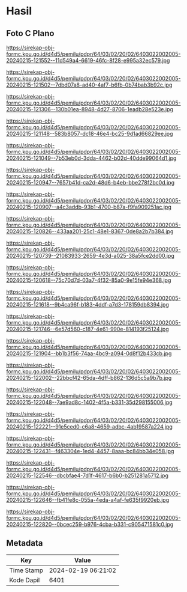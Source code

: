 # Hasil

## Foto C Plano

https://sirekap-obj-formc.kpu.go.id/d4d5/pemilu/pdpr/64/03/02/20/02/6403022002005-20240215-121552--11d549a4-6619-46fc-8f28-e995a32ec579.jpg

https://sirekap-obj-formc.kpu.go.id/d4d5/pemilu/pdpr/64/03/02/20/02/6403022002005-20240215-121502--7dbd07a8-ad40-4af7-b6fb-0b74bab3b92c.jpg

https://sirekap-obj-formc.kpu.go.id/d4d5/pemilu/pdpr/64/03/02/20/02/6403022002005-20240215-121306--130b01ea-8948-4d27-8706-1eadb28e523e.jpg

https://sirekap-obj-formc.kpu.go.id/d4d5/pemilu/pdpr/64/03/02/20/02/6403022002005-20240215-121148--583b8057-dc18-46e4-bc25-9d1ad66829ee.jpg

https://sirekap-obj-formc.kpu.go.id/d4d5/pemilu/pdpr/64/03/02/20/02/6403022002005-20240215-121049--7b53eb0d-3dda-4462-b02d-40dde99064d1.jpg

https://sirekap-obj-formc.kpu.go.id/d4d5/pemilu/pdpr/64/03/02/20/02/6403022002005-20240215-120947--7657b41d-ca2d-48d6-b4eb-bbe278f2bc0d.jpg

https://sirekap-obj-formc.kpu.go.id/d4d5/pemilu/pdpr/64/03/02/20/02/6403022002005-20240215-120907--a4c3addb-93b1-4700-b87a-f9fa909251ac.jpg

https://sirekap-obj-formc.kpu.go.id/d4d5/pemilu/pdpr/64/03/02/20/02/6403022002005-20240215-120826--433aa201-25c1-48e1-8367-0de8a2b7b384.jpg

https://sirekap-obj-formc.kpu.go.id/d4d5/pemilu/pdpr/64/03/02/20/02/6403022002005-20240215-120739--21083933-2659-4e3d-a025-38a5fce2dd00.jpg

https://sirekap-obj-formc.kpu.go.id/d4d5/pemilu/pdpr/64/03/02/20/02/6403022002005-20240215-120618--75c70d7d-03a7-4f32-85a0-9e15fe94e368.jpg

https://sirekap-obj-formc.kpu.go.id/d4d5/pemilu/pdpr/64/03/02/20/02/6403022002005-20240215-121618--9b4ca96f-b183-4ddf-a7d3-178159db8394.jpg

https://sirekap-obj-formc.kpu.go.id/d4d5/pemilu/pdpr/64/03/02/20/02/6403022002005-20240215-121746--6e57d560-c187-4e61-990e-814193f25124.jpg

https://sirekap-obj-formc.kpu.go.id/d4d5/pemilu/pdpr/64/03/02/20/02/6403022002005-20240215-121904--bb1b3f56-74aa-4bc9-a094-0d8f12b433cb.jpg

https://sirekap-obj-formc.kpu.go.id/d4d5/pemilu/pdpr/64/03/02/20/02/6403022002005-20240215-122002--22bbcf42-65da-4dff-b862-136d5c5a9b7b.jpg

https://sirekap-obj-formc.kpu.go.id/d4d5/pemilu/pdpr/64/03/02/20/02/6403022002005-20240215-122048--7ae9ad8c-1402-4f5a-b331-35d298155006.jpg

https://sirekap-obj-formc.kpu.go.id/d4d5/pemilu/pdpr/64/03/02/20/02/6403022002005-20240215-122221--91e5ced0-c6a8-4659-adbc-4ab19587a224.jpg

https://sirekap-obj-formc.kpu.go.id/d4d5/pemilu/pdpr/64/03/02/20/02/6403022002005-20240215-122431--f463304e-1ed4-4457-8aaa-bc84bb34e058.jpg

https://sirekap-obj-formc.kpu.go.id/d4d5/pemilu/pdpr/64/03/02/20/02/6403022002005-20240215-122546--dbcbfae4-7d1f-4617-b6b0-b251281a5712.jpg

https://sirekap-obj-formc.kpu.go.id/d4d5/pemilu/pdpr/64/03/02/20/02/6403022002005-20240215-122646--fb41fe8c-055a-4eda-a4af-fe635f9920eb.jpg

https://sirekap-obj-formc.kpu.go.id/d4d5/pemilu/pdpr/64/03/02/20/02/6403022002005-20240215-122820--0bcec259-b976-4cba-b331-c905471581c0.jpg


## Metadata

| Key        | Value               |
| ---------- | ------------------- |
| Time Stamp | 2024-02-19 06:21:02 |
| Kode Dapil | 6401                |



